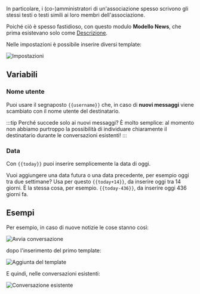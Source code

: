 In particolare, i (co-)amministratori di un'associazione spesso scrivono gli stessi testi o testi simili ai loro membri dell'associazione.

Poiché ciò è spesso fastidioso, con questo modulo **Modello News**, che prima esistevano solo come [Descrizione](https://forum.leitstellenspiel.de/index.php?thread/18912-skript-wunsch-autofill-f%C3%BCr-nachrichten/).

Nelle impostazioni è possibile inserire diversi template:

![Impostazioni](settings.png)

## Variabili

### Nome utente

Puoi usare il segnaposto <code><span>{{</span>username<span>}}</span></code> che, in caso di **nuovi messaggi** viene scambiato con il nome utente del destinatario.

:::tip Perché succede solo ai nuovi messaggi?
È molto semplice: al momento non abbiamo purtroppo la possibilità di individuare chiaramente il destinatario durante le conversazioni esistenti!
:::

### Data

Con <code><span>{{</span>today<span>}}</span></code> puoi inserire semplicemente la data di oggi.

Vuoi aggiungere una data futura o una data precedente, per esempio oggi tra due settimane? Usa per questo <code><span>{{</span>today+14<span>}}</span></code>, da inserire oggi tra 14 giorni. È la stessa cosa, per esempio. <code><span>{{</span>today-436<span>}}</span></code>, da inserire oggi 436 giorni fa.


## Esempi

Per esempio, in caso di nuove notizie le cose stanno così:

![Avvia conversazione](new_message.png)

dopo l'inserimento del primo template:

![Aggiunta del template](entered.png)

E quindi, nelle conversazioni esistenti:

![Conversazione esistente](existing_messages.png)
